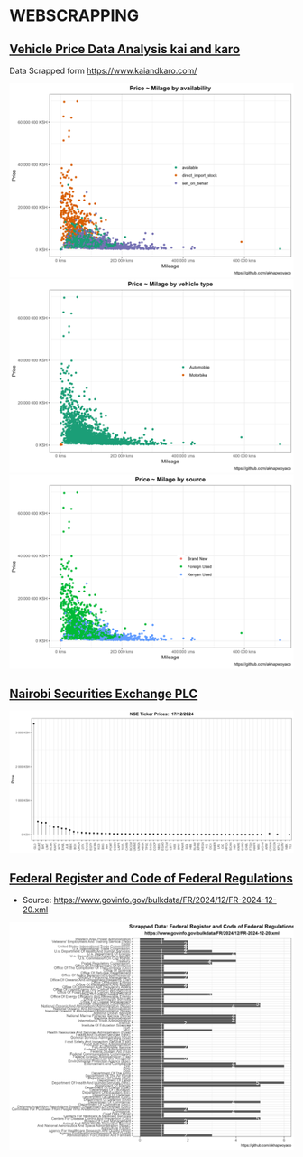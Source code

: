 # WEBSCRAPPING

## [Vehicle Price Data Analysis kai and karo](vehicles_data/analysis)

Data Scrapped form <https://www.kaiandkaro.com/>

![mile_price_availability](vehicles_data/analysis/mile_price_availability_plot.png) ![mile_price_make](vehicles_data/analysis/mile_price_make_plot.png)\
![mile_price_source](vehicles_data/analysis/mile_price_source_plot.png)

## [Nairobi Securities Exchange PLC](NSE)

![Today Prices](NSE/today_prices.png)

## [Federal Register and Code of Federal Regulations](./FEDREG_NOTICES)

-   Source: <https://www.govinfo.gov/bulkdata/FR/2024/12/FR-2024-12-20.xml>

![Top Agencies](./FEDREG_NOTICES/top_agencies_plot.png)
